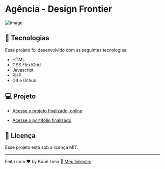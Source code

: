 # Agência - Design Frontier

![image](https://github.com/user-attachments/assets/24ff5212-0f32-48b3-91aa-c65315838e20)

## 🚀 Tecnologias

Esse projeto foi desenvolvido com as seguintes tecnologias:

- HTML
- CSS Flex/Grid
- Javascript
- PHP
- Git e Github

## 💻 Projeto

- [Acesse o projeto finalizado, online](https://kaueaclima.github.io/projeto-agency-desing-frontier/)

- [Acesse o portifólio finalizado](https://github.com/KaueACLima/projeto-agency-desing-frontier)

## :memo: Licença

Esse projeto está sob a licença MIT.

---

Feito com ♥ by Kauê Lima 🔗 [Meu linkedin:](https://www.linkedin.com/in/kau%C3%AA-lima-234515182/#)

